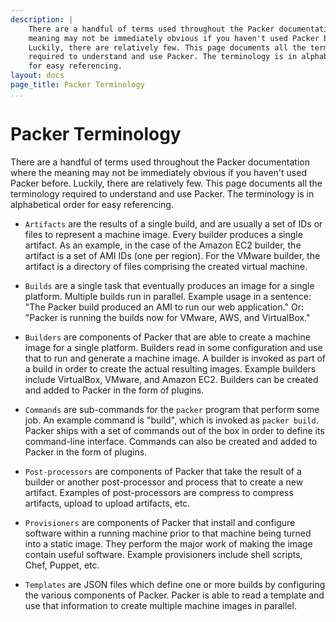 ```yaml
---
description: |
    There are a handful of terms used throughout the Packer documentation where the
    meaning may not be immediately obvious if you haven't used Packer before.
    Luckily, there are relatively few. This page documents all the terminology
    required to understand and use Packer. The terminology is in alphabetical order
    for easy referencing.
layout: docs
page_title: Packer Terminology
...
```


# Packer Terminology

There are a handful of terms used throughout the Packer documentation where the
meaning may not be immediately obvious if you haven't used Packer before.
Luckily, there are relatively few. This page documents all the terminology
required to understand and use Packer. The terminology is in alphabetical order
for easy referencing.

-   `Artifacts` are the results of a single build, and are usually a set of IDs
    or files to represent a machine image. Every builder produces a
    single artifact. As an example, in the case of the Amazon EC2 builder, the
    artifact is a set of AMI IDs (one per region). For the VMware builder, the
    artifact is a directory of files comprising the created virtual machine.

-   `Builds` are a single task that eventually produces an image for a
    single platform. Multiple builds run in parallel. Example usage in a
    sentence: "The Packer build produced an AMI to run our web application." Or:
    "Packer is running the builds now for VMware, AWS, and VirtualBox."

-   `Builders` are components of Packer that are able to create a machine image
    for a single platform. Builders read in some configuration and use that to
    run and generate a machine image. A builder is invoked as part of a build in
    order to create the actual resulting images. Example builders include
    VirtualBox, VMware, and Amazon EC2. Builders can be created and added to
    Packer in the form of plugins.

-   `Commands` are sub-commands for the `packer` program that perform some job.
    An example command is "build", which is invoked as `packer build`. Packer
    ships with a set of commands out of the box in order to define its
    command-line interface. Commands can also be created and added to Packer in
    the form of plugins.

-   `Post-processors` are components of Packer that take the result of a builder
    or another post-processor and process that to create a new artifact.
    Examples of post-processors are compress to compress artifacts, upload to
    upload artifacts, etc.

-   `Provisioners` are components of Packer that install and configure software
    within a running machine prior to that machine being turned into a
    static image. They perform the major work of making the image contain
    useful software. Example provisioners include shell scripts, Chef,
    Puppet, etc.

-   `Templates` are JSON files which define one or more builds by configuring
    the various components of Packer. Packer is able to read a template and use
    that information to create multiple machine images in parallel.
